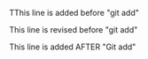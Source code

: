TThis line is added before "git add"

This line is revised before "git add"

This line is added AFTER "Git add"
